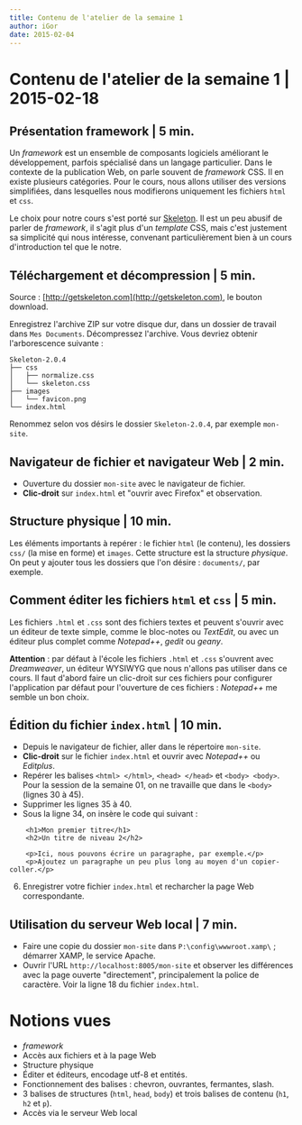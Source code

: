 ```yaml
---
title: Contenu de l'atelier de la semaine 1
author: iGor
date: 2015-02-04
---
```


# Contenu de l'atelier de la semaine 1 | 2015-02-18

## Présentation framework | 5 min.

Un *framework* est un ensemble de composants logiciels améliorant le développement, parfois spécialisé dans un langage particulier. Dans le contexte de la publication Web, on parle souvent de _framework_ CSS. Il en existe plusieurs catégories. Pour le cours, nous allons utiliser des versions simplifiées, dans lesquelles nous modifierons uniquement les fichiers `html` et `css`.

Le choix pour notre cours s'est porté sur [Skeleton](http://getskeleton.com/). Il est un peu abusif de parler de _framework_, il s'agit plus d'un _template_ CSS, mais c'est justement sa simplicité qui nous intéresse, convenant particulièrement bien à un cours d'introduction tel que le notre.

## Téléchargement et décompression | 5 min.

Source : [http://getskeleton.com](http://getskeleton.com), le bouton download.

Enregistrez l'archive ZIP sur votre disque dur, dans un dossier de travail dans `Mes Documents`. Décompressez l'archive. Vous devriez obtenir l'arborescence suivante :

```
Skeleton-2.0.4
├── css
│   ├── normalize.css
│   └── skeleton.css
├── images
│   └── favicon.png
└── index.html
```

Renommez selon vos désirs le dossier `Skeleton-2.0.4`, par exemple `mon-site`.

## Navigateur de fichier et navigateur Web | 2 min.

   - Ouverture du dossier `mon-site` avec le navigateur de fichier.
   - **Clic-droit** sur `index.html` et "ouvrir avec Firefox" et observation.

## Structure physique | 10 min.

   Les éléments importants à repérer : le fichier `html` (le contenu), les dossiers `css/` (la mise en forme) et `images`. Cette structure est la structure *physique*. On peut y ajouter tous les dossiers que l'on désire : `documents/`, par exemple.

## Comment éditer les fichiers `html` et `css` | 5 min.

   Les fichiers `.html` et `.css` sont des fichiers textes et peuvent s'ouvrir avec un éditeur de texte simple, comme le bloc-notes ou *TextEdit*, ou avec un éditeur plus complet comme *Notepad++*, *gedit* ou *geany*.

   **Attention** : par défaut à l'école les fichiers `.html` et `.css` s'ouvrent avec *Dreamweaver*, un éditeur WYSIWYG que nous n'allons pas utiliser dans ce cours. Il faut d'abord faire un clic-droit sur ces fichiers pour configurer l'application par défaut pour l'ouverture de ces fichiers : *Notepad++* me semble un bon choix.

## Édition du fichier `index.html` | 10 min.

   - Depuis le navigateur de fichier, aller dans le répertoire `mon-site`.
   - **Clic-droit** sur le fichier `index.html` et ouvrir avec *Notepad++* ou *Editplus*.
   - Repérer les balises `<html> </html>`, `<head> </head>` et `<body> <body>`. Pour la session de la semaine 01, on ne travaille que dans le `<body>` (lignes 30 à 45).
   - Supprimer les lignes 35 à 40.
   - Sous la ligne 34, on insère le code qui suivant :

```
	<h1>Mon premier titre</h1>
	<h2>Un titre de niveau 2</h2>

	<p>Ici, nous pouvons écrire un paragraphe, par exemple.</p>
	<p>Ajoutez un paragraphe un peu plus long au moyen d'un copier-coller.</p>
```
   6. Enregistrer votre fichier `index.html` et recharcher la page Web correspondante.

## Utilisation du serveur Web local | 7 min.

   - Faire une copie du dossier `mon-site` dans `P:\config\wwwroot.xamp\` ; démarrer XAMP, le service Apache.
   - Ouvrir l'URL `http://localhost:8005/mon-site` et observer les différences avec la page ouverte "directement", principalement la police de caractère. Voir la ligne 18 du fichier `index.html`.

# Notions vues

   * *framework*
   * Accès aux fichiers et à la page Web
   * Structure physique
   * Éditer et éditeurs, encodage utf-8 et entités.
   * Fonctionnement des balises : chevron, ouvrantes, fermantes, slash.
   * 3 balises de structures (`html`, `head`, `body`) et trois balises de contenu (`h1`, `h2` et `p`).
   * Accès via le serveur Web local
